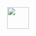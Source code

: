 <picture >
  <source
    height=50 
    srcset="https://capsule-render.vercel.app/api?type=transparent&height=50&color=8A88FF&text=📦%20Running%20This%20Website.&reversal=false&animation=fadeIn&section=header&fontSize=25&fontColor=E9E9F1&fontAlign=27"
    media="(prefers-color-scheme: dark)"
  />
  <source
    height=50 
    srcset="https://capsule-render.vercel.app/api?type=transparent&height=50&color=8A88FF&text=📦%20Running%20This%20Website.&reversal=false&animation=fadeIn&section=header&fontSize=25&fontColor=11111B&fontAlign=27"
    media="(prefers-color-scheme: light), (prefers-color-scheme: no-preference)"
  />
  <img height=50 src="https://capsule-render.vercel.app/api?type=transparent&height=50&color=8A88FF&text=📦%20Running%20This%20Website.&reversal=false&animation=fadeIn&section=header&fontSize=25&fontColor=11111B&fontAlign=27" />
</picture>

